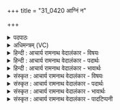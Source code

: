 +++
title = "31_0420 आग्निं न"

+++
<details><summary>पदपाठः</summary>

आ꣢। अ꣣ग्नि꣢म्। न। स्व꣡वृ꣢꣯क्तिभिः। स्व। वृ꣣क्तिभिः। हो꣡ता꣢꣯रम्। त्वा꣣। वृणीमहे। शीर꣢म्। पा꣣वक꣡शो꣢चिषम्। पा꣣वक꣡। शो꣣चिषम्। वि꣢। वः꣣। म꣡दे꣢꣯। य꣣ज्ञे꣡षु꣢। स्ती꣣र्ण꣡ब꣢र्हिषम्। स्ती꣣र्ण꣢। ब꣣र्हिषम्। वि꣡व꣢꣯क्षसे। ४२०।
</details>

<details><summary>अधिमन्त्रम् (VC)</summary>

- अग्निः
- विमद ऐन्द्रः
- पङ्क्तिः
- पञ्चमः
- ऐन्द्रं काण्डम्
</details>

<details><summary>हिन्दी : आचार्य रामनाथ वेदालंकार - विषयः</summary>

अगले मन्त्र में यह विषय है कि कैसे गुणवाले अग्नि परमेश्वर को हम वरते हैं।
</details>

<details><summary>हिन्दी : आचार्य रामनाथ वेदालंकार - पदार्थः</summary>

पदार्थान्वय -  हम लोग (न) इस समय (होतारम्) सुख आदि के दाता, (शीरम्) सर्वत्र शयन करनेवाले, सर्वव्यापक (पावकशोचिषम्) पवित्रताकारक दीप्तिवाले (त्वा अग्निम्) आप अग्रनायक परमेश्वर को (स्व-वृक्तिभिः) अपनी सूक्तियों अथवा क्रियाओं से (आ वृणीमहे) वरते हैं। हम (वः मदे) आपके प्राप्त कराये हुए आनन्द में (वि) उत्कर्ष को प्राप्त करें। आप (यज्ञेषु) ब्रह्मयज्ञ, देवयज्ञ आदि पञ्च यज्ञों में तथा अन्य विविध परोपकार-रूप यज्ञों में (स्तीर्णबर्हिषम्) जिसने आसन बिछाया है अर्थात् उन यज्ञों को करने में जो प्रवृत्त हुआ है, उसे (विवक्षसे) विशेष रूप से उन्नत कर देते हो ॥२॥
</details>

<details><summary>हिन्दी : आचार्य रामनाथ वेदालंकार - भावार्थः</summary>

भावार्थ -  परम आनन्द के प्रदाता, सर्वत्र व्यापक, अपने तेज से मनों को पवित्र करनेवाले, महान् परमेश्वर का सब यज्ञकर्ताओं को भौतिक अग्नि के समान वरण करना चाहिए ॥२॥
</details>

<details><summary>संस्कृत : आचार्य रामनाथ वेदालंकार - विषयः</summary>

अथ कीदृग्गुणविशिष्टमग्निं परमेश्वरं वयं वृण्महे इत्याह।
</details>

<details><summary>संस्कृत : आचार्य रामनाथ वेदालंकार - पदार्थः</summary>

पदार्थान्वय -  वयम् (न२) सम्प्रति (होतारम्) सुखादीनां दातारम् (शीरम्) सर्वत्र शयानम्। शीरम् अनुशायिनमिति वाऽऽशिनमिति वा। निरु० ४।१४। (पावकशोचिषम्) शोधकदीप्तिम् (अग्निम्) अग्रनेतारं परमेश्वरम् (त्वा) त्वाम् (स्ववृक्तिभिः३) स्वकीयाभिः सूक्तिभिः क्रियाभिर्वा (आ वृणीमहे) आभिमुख्येन वृण्महे संभजामहे। वृञ् वरणे, क्र्यादिः। वयम् (वः मदे) त्वज्जनिते आनन्दे (वि) विभवेम, उत्कर्षं प्राप्नुयाम। अत्र उपसर्गश्रुतेर्योग्यक्रियाध्याहारः। त्वम् (यज्ञेषु) ब्रह्मयज्ञदेवयज्ञादिपञ्चयज्ञेषु इतरेषु च विविधेषु परोपकारयज्ञेषु (स्तीर्णबर्हिषम्) स्तीर्णं प्रसारितं बर्हिः दर्भासनं येन तम्, यज्ञेषु प्रवृत्तं जनम् इत्यर्थः, (विवक्षसे) विशेषेण वहसि, उत्कर्षं नयसि। वि पूर्वाद् वह प्रापणे धातोर्लेटि रूपम् ॥२॥
</details>

<details><summary>संस्कृत : आचार्य रामनाथ वेदालंकार - भावार्थः</summary>

भावार्थ -  परमानन्दप्रदाता, सर्वत्र व्यापकः, स्वतेजसा मनसां शोधको महान् परमेश्वरः सर्वैर्यज्ञानुष्ठातृभिर्भौतिकाऽग्निवद् वरणीयः ॥२॥
</details>

<details><summary>संस्कृत : आचार्य रामनाथ वेदालंकार - पादटिप्पनी</summary>

टिप्पनी -   १. ऋ० १०।२१।१, ऋषिः विमव ऐन्द्रः प्राजापत्यो वा वसुकृद् वा वासुक्रः। ‘यज्ञाय स्तीर्णबर्हिषे वि वो मदे शीरं पावकशोचिषं विवक्षसे’ इत्यत्तरार्धपाठः। २. न सम्प्रति—इति भ०। ३. स्वयङ्कृताभिः दोषवर्जिताभिः स्तुतिभिः—इति सा०।
</details>